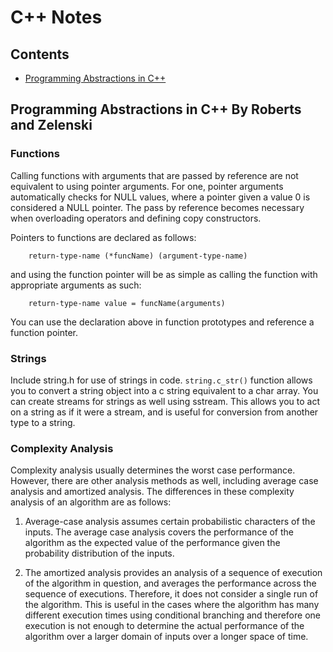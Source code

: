 # C++ Notes

## Contents
* [Programming Abstractions in C++](#progabs)


## <a name="progabs">Programming Abstractions in C++ By Roberts and Zelenski</a>

### Functions 
Calling functions with arguments that are passed by reference are not equivalent to using pointer arguments. For one, pointer arguments automatically checks for NULL values, where a pointer given a value 0 is considered a NULL pointer. The pass by reference becomes necessary when overloading operators and defining copy constructors.

Pointers to functions are declared as follows:
```
    return-type-name (*funcName) (argument-type-name) 
```    
and using the function pointer will be as simple as calling the function with appropriate arguments as such:
```
    return-type-name value = funcName(arguments)
```
You can use the declaration above in function prototypes and reference a function pointer.


### Strings
Include string.h for use of strings in code. `string.c_str()` function allows you to convert a string object into a c string equivalent to a char array.
You can create streams for strings as well using sstream. This allows you to act on a string as if it were a stream, and is useful for conversion from another type to a string.
 
### Complexity Analysis
Complexity analysis usually determines the worst case performance. However, there are other analysis methods as well, including average case analysis and amortized analysis. The differences in these complexity analysis of an algorithm are as follows:

1. Average-case analysis assumes certain probabilistic characters of the inputs. The average case analysis covers the performance of the algorithm as the expected value of the performance given the probability distribution of the inputs.

2. The amortized analysis provides an analysis of a sequence of execution of the algorithm in question, and averages the performance across the sequence of executions. Therefore, it does not consider a single run of the algorithm. This is useful in the cases where the algorithm has many different execution times using conditional branching and therefore one execution is not enough to determine the actual performance of the algorithm over a larger domain of inputs over a longer space of time. 
